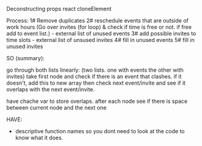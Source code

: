 Deconstructing props
react cloneElement

Process:
1# Remove duplicates
2# reschedule events that are outside of work hours (Go over invites (for loop) & check if time is free or not. if free add to event list.)
	- external list of unused events
3# add possible invites to time slots
	- external list of unsused invites
4# fill in unused events
5# fill in unused invites


SO (summary):





go through both lists linearly:
(two lists. one with events the other with invites)
take first node and check if there is an event that clashes.
	if it doesn't, add this to new array
then check next event/invite and see if it overlaps with the next event/invite.

have chache var to store overlaps. after each node see if there is space between current node and the next one


HAVE:
- descriptive function names so you dont need to look at the code to know what it does.



